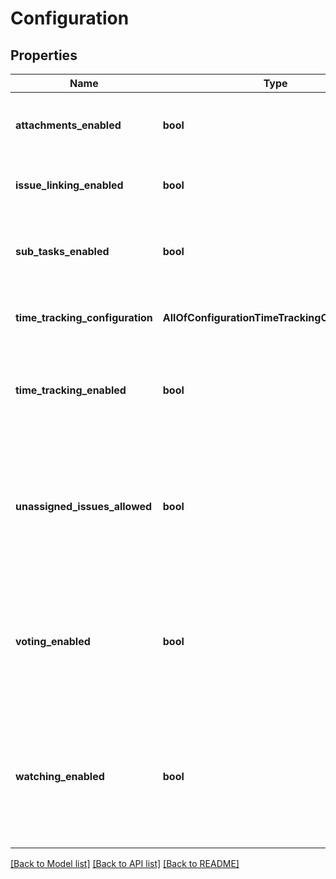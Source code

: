 # Configuration

## Properties
Name | Type | Description | Notes
------------ | ------------- | ------------- | -------------
**attachments_enabled** | **bool** | Whether the ability to add attachments to issues is enabled. | [optional] 
**issue_linking_enabled** | **bool** | Whether the ability to link issues is enabled. | [optional] 
**sub_tasks_enabled** | **bool** | Whether the ability to create subtasks for issues is enabled. | [optional] 
**time_tracking_configuration** | **AllOfConfigurationTimeTrackingConfiguration** | The configuration of time tracking. | [optional] 
**time_tracking_enabled** | **bool** | Whether the ability to track time is enabled. This property is deprecated. | [optional] 
**unassigned_issues_allowed** | **bool** | Whether the ability to create unassigned issues is enabled. See [Configuring Jira application options](https://confluence.atlassian.com/x/uYXKM) for details. | [optional] 
**voting_enabled** | **bool** | Whether the ability for users to vote on issues is enabled. See [Configuring Jira application options](https://confluence.atlassian.com/x/uYXKM) for details. | [optional] 
**watching_enabled** | **bool** | Whether the ability for users to watch issues is enabled. See [Configuring Jira application options](https://confluence.atlassian.com/x/uYXKM) for details. | [optional] 

[[Back to Model list]](../README.md#documentation-for-models) [[Back to API list]](../README.md#documentation-for-api-endpoints) [[Back to README]](../README.md)

